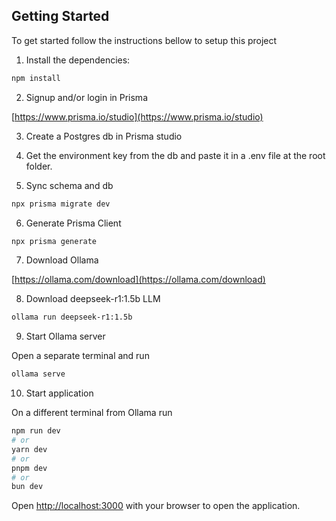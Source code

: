## Getting Started

To get started follow the instructions bellow to setup this project

1) Install the dependencies:

```bash
npm install
```

2) Signup and/or login in Prisma

[https://www.prisma.io/studio](https://www.prisma.io/studio)

3) Create a Postgres db in Prisma studio

4) Get the environment key from the db and paste it in a .env file at the root folder.

5) Sync schema and db

```bash
npx prisma migrate dev
```

6) Generate Prisma Client

```bash
npx prisma generate
```

7) Download Ollama

[https://ollama.com/download](https://ollama.com/download)

8) Download deepseek-r1:1.5b LLM

```bash
ollama run deepseek-r1:1.5b
```

9) Start Ollama server

Open a separate terminal and run

```bash
ollama serve
```

10) Start application

On a different terminal from Ollama run

```bash
npm run dev
# or
yarn dev
# or
pnpm dev
# or
bun dev
```

Open [http://localhost:3000](http://localhost:3000) with your browser to open the application.